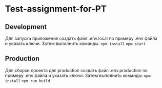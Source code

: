 # Test-assignment-for-PT

## Development
Для запуска приложения создать файл .env.local по примеру .env файла и указать ключи.
Затем выполнить команды:
`npm install`
`npm start`

## Production
Для сборки проекта для production создать файл .env.production по примеру .env файла и указать ключи.
Затем выполнить команды:
`npm install`
`npm run build`

